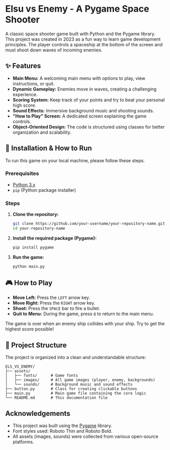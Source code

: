 # Elsu vs Enemy - A Pygame Space Shooter

A classic space shooter game built with Python and the Pygame library. This project was created in 2023 as a fun way to learn game development principles. The player controls a spaceship at the bottom of the screen and must shoot down waves of incoming enemies.


## ✨ Features

- **Main Menu:** A welcoming main menu with options to play, view instructions, or quit.
- **Dynamic Gameplay:** Enemies move in waves, creating a challenging experience.
- **Scoring System:** Keep track of your points and try to beat your personal high score.
- **Sound Effects:** Immersive background music and shooting sounds.
- **"How to Play" Screen:** A dedicated screen explaining the game controls.
- **Object-Oriented Design:** The code is structured using classes for better organization and scalability.

## 🚀 Installation & How to Run

To run this game on your local machine, please follow these steps.

### Prerequisites

- [Python 3.x](https://www.python.org/downloads/)
- `pip` (Python package installer)

### Steps

1.  **Clone the repository:**
    ```bash
    git clone https://github.com/your-username/your-repository-name.git
    cd your-repository-name
    ```

2.  **Install the required package (Pygame):**
    ```bash
    pip install pygame
    ```

3.  **Run the game:**
    ```bash
    python main.py
    ```

## 🎮 How to Play

- **Move Left:** Press the `LEFT` arrow key.
- **Move Right:** Press the `RIGHT` arrow key.
- **Shoot:** Press the `SPACE` bar to fire a bullet.
- **Quit to Menu:** During the game, press `Q` to return to the main menu.

The game is over when an enemy ship collides with your ship. Try to get the highest score possible!

## 📂 Project Structure

The project is organized into a clean and understandable structure:

```
ELS_VS_ENEMY/
├── assets/
│   ├── fonts/      # Game fonts
│   ├── images/     # All game images (player, enemy, backgrounds)
│   └── sounds/     # Background music and sound effects
├── button.py       # Class for creating clickable buttons
├── main.py         # Main game file containing the core logic
└── README.md       # This documentation file
```

## Acknowledgements

- This project was built using the [Pygame](https://www.pygame.org/news) library.
- Font styles used: Roboto Thin and Roboto Bold.
- All assets (images, sounds) were collected from various open-source platforms.